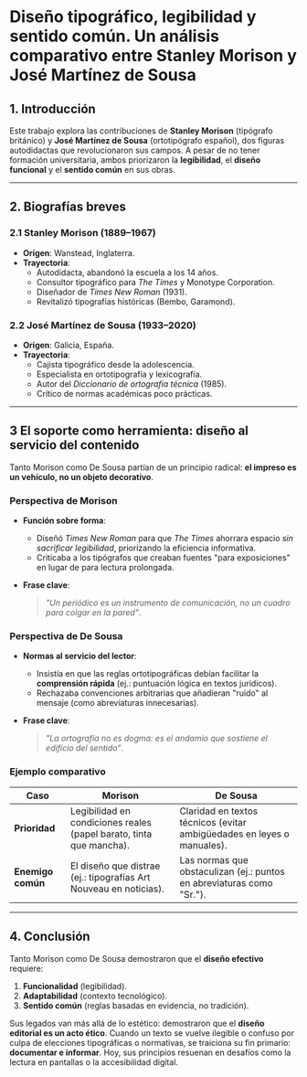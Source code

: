 # Diseño tipográfico, legibilidad y sentido común. Un análisis comparativo entre Stanley Morison y José Martínez de Sousa  

## 1. Introducción  
Este trabajo explora las contribuciones de **Stanley Morison** (tipógrafo británico) y **José Martínez de Sousa** (ortotipógrafo español), dos figuras autodidactas que revolucionaron sus campos. A pesar de no tener formación universitaria, ambos priorizaron la **legibilidad**, el **diseño funcional** y el **sentido común** en sus obras.  

---

## 2. Biografías breves  

### 2.1 Stanley Morison (1889–1967)  
- **Origen**: Wanstead, Inglaterra.  
- **Trayectoria**:  
  - Autodidacta, abandonó la escuela a los 14 años.  
  - Consultor tipográfico para *The Times* y Monotype Corporation.  
  - Diseñador de *Times New Roman* (1931).  
  - Revitalizó tipografías históricas (Bembo, Garamond).  

### 2.2 José Martínez de Sousa (1933–2020)  
- **Origen**: Galicia, España.  
- **Trayectoria**:  
  - Cajista tipográfico desde la adolescencia.  
  - Especialista en ortotipografía y lexicografía.  
  - Autor del *Diccionario de ortografía técnica* (1985).  
  - Crítico de normas académicas poco prácticas.  

---

## 3 El soporte como herramienta: diseño al servicio del contenido

Tanto Morison como De Sousa partían de un principio radical: **el impreso es un vehículo, no un objeto decorativo**.  

### **Perspectiva de Morison**  
- **Función sobre forma**:  
  - Diseñó *Times New Roman* para que *The Times* ahorrara espacio *sin sacrificar legibilidad*, priorizando la eficiencia informativa.  
  - Criticaba a los tipógrafos que creaban fuentes "para exposiciones" en lugar de para lectura prolongada.  

- **Frase clave**:  
  > *"Un periódico es un instrumento de comunicación, no un cuadro para colgar en la pared"*.  

### **Perspectiva de De Sousa**  
- **Normas al servicio del lector**:  
  - Insistía en que las reglas ortotipográficas debían facilitar la **comprensión rápida** (ej.: puntuación lógica en textos jurídicos).  
  - Rechazaba convenciones arbitrarias que añadieran "ruido" al mensaje (como abreviaturas innecesarias).  

- **Frase clave**:  
  > *"La ortografía no es dogma: es el andamio que sostiene el edificio del sentido"*.  

### **Ejemplo comparativo**  
| **Caso**                | **Morison**                          | **De Sousa**                        |  
|--------------------------|--------------------------------------|--------------------------------------|  
| **Prioridad**           | Legibilidad en condiciones reales (papel barato, tinta que mancha). | Claridad en textos técnicos (evitar ambigüedades en leyes o manuales). |  
| **Enemigo común**       | El diseño que distrae (ej.: tipografías Art Nouveau en noticias). | Las normas que obstaculizan (ej.: puntos en abreviaturas como "Sr."). |  

---

## 4. Conclusión  
Tanto Morison como De Sousa demostraron que el **diseño efectivo** requiere:  
1. **Funcionalidad** (legibilidad).  
2. **Adaptabilidad** (contexto tecnológico).  
3. **Sentido común** (reglas basadas en evidencia, no tradición).  

Sus legados van más allá de lo estético: demostraron que el **diseño editorial es un acto ético**. Cuando un texto se vuelve ilegible o confuso por culpa de elecciones tipográficas o normativas, se traiciona su fin primario: **documentar e informar**. Hoy, sus principios resuenan en desafíos como la lectura en pantallas o la accesibilidad digital.  

